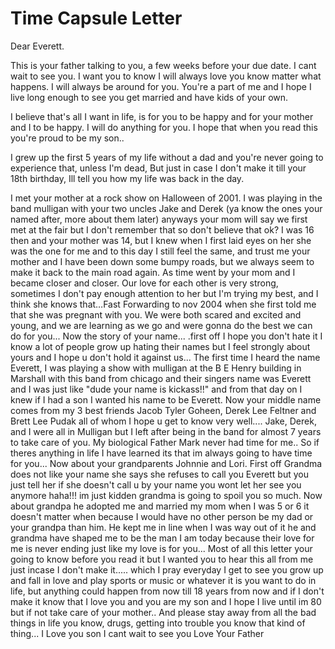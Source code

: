 # Time Capsule Letter

Dear Everett.

This is your father talking to you, a few weeks before your due date. I cant wait to see you. I want you to know I will always love you know matter what happens. I will always be around for you. You're a part of me and I hope I live long enough to see you get married and have kids of your own. 

I believe that's all I want in life, is for you to be happy and for your mother and I to be happy. I will do anything for you. I hope that when you read this you're  proud to be my son.. 

I grew up the first 5 years of my life without a dad and you're  never going to experience that, unless I'm dead, But just in case I don't make it till your 18th birthday, Ill tell you how my life was back in the day. 

I met your mother at a rock show on Halloween of 2001. I was playing in the band mulligan with your two uncles Jake and Derek (ya know the ones your named after, more about them later) anyways your mom will say we first met at the fair but I don't remember that so don't believe that ok? I was 16 then and your mother was 14, but I knew when I first laid eyes on her she was the one for me and to this day I still feel the same, and trust me your mother and I have been down some bumpy roads, but we always seem to make it back to the main road again. As time went by your mom and I became closer and closer. Our love for each other is very strong, sometimes I don't pay enough attention to her but I'm trying my best, and I think she knows that…Fast Forwarding to nov 2004 when she first told me that she was pregnant with you. We were both scared and excited and young, and we are learning as we go and were gonna do the best we can do for you... Now the story of your name... .first off I hope you don't hate it I know a lot of people grow up hating their names but I feel strongly about yours and I hope u don't hold it against us... The first time I heard the name Everett, I was playing a show with mulligan at the B E Henry building in Marshall with this band from chicago and their singers name was Everett and I was just like "dude your name is kickass!!" and from that day on I knew if I had a son I wanted his name to be Everett. Now your middle name comes from my 3 best friends Jacob Tyler Goheen, Derek Lee Feltner and Brett Lee Pudak all of whom I hope u get to know very well.... Jake, Derek, and I were all in Mulligan but I left after being in the band for almost 7 years to take care of you. My biological Father Mark never had time for me.. So if theres anything in life I have learned its that im always going to have time for you... Now about your grandparents Johnnie and Lori. First off Grandma does not like your name she says she refuses to call you Everett but you just tell her if she doesn't call u by your name you wont let her see you anymore haha!!! im just kidden grandma is going to spoil you so much. Now about grandpa he adopted me and married my mom when I was 5 or 6 it doesn't matter when because I would have no other person be my dad or your grandpa than him. He kept me in line when I was way out of it he and grandma have shaped me to be the man I am today because their love for me is never ending just like my love is for you... Most of all this letter your going to know before you read it but I wanted you to hear this all from me just incase I don't make it..... which I pray everyday I get to see you grow up and fall in love and play sports or music or whatever it is you want to do in life, but anything could happen from now till 18 years from now and if I don't make it know that I love you and you are my son and I hope I live until im 80 but if not take care of your mother.. And please stay away from all the bad things in life you know, drugs, getting into trouble you know that kind of thing... I Love you son I cant wait to see you Love Your Father